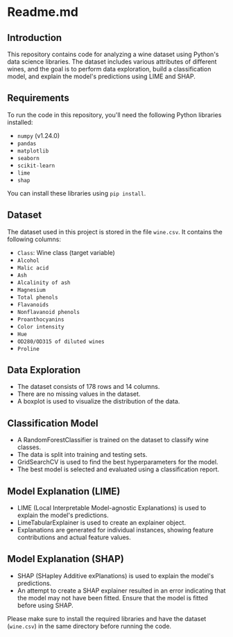 # Readme.md

## Introduction
This repository contains code for analyzing a wine dataset using Python's data science libraries. The dataset includes various attributes of different wines, and the goal is to perform data exploration, build a classification model, and explain the model's predictions using LIME and SHAP.

## Requirements
To run the code in this repository, you'll need the following Python libraries installed:

- `numpy` (v1.24.0)
- `pandas`
- `matplotlib`
- `seaborn`
- `scikit-learn`
- `lime`
- `shap`

You can install these libraries using `pip install`.

## Dataset
The dataset used in this project is stored in the file `wine.csv`. It contains the following columns:
- `Class`: Wine class (target variable)
- `Alcohol`
- `Malic acid`
- `Ash`
- `Alcalinity of ash`
- `Magnesium`
- `Total phenols`
- `Flavanoids`
- `Nonflavanoid phenols`
- `Proanthocyanins`
- `Color intensity`
- `Hue`
- `OD280/OD315 of diluted wines`
- `Proline`

## Data Exploration
- The dataset consists of 178 rows and 14 columns.
- There are no missing values in the dataset.
- A boxplot is used to visualize the distribution of the data.

## Classification Model
- A RandomForestClassifier is trained on the dataset to classify wine classes.
- The data is split into training and testing sets.
- GridSearchCV is used to find the best hyperparameters for the model.
- The best model is selected and evaluated using a classification report.

## Model Explanation (LIME)
- LIME (Local Interpretable Model-agnostic Explanations) is used to explain the model's predictions.
- LimeTabularExplainer is used to create an explainer object.
- Explanations are generated for individual instances, showing feature contributions and actual feature values.

## Model Explanation (SHAP)
- SHAP (SHapley Additive exPlanations) is used to explain the model's predictions.
- An attempt to create a SHAP explainer resulted in an error indicating that the model may not have been fitted. Ensure that the model is fitted before using SHAP.

Please make sure to install the required libraries and have the dataset (`wine.csv`) in the same directory before running the code.
